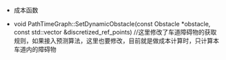 <!--
 * @Copyright: jinxiaoxin@whut.edu.cn
 * @Author: jinxiaoxin235
 * @Date: 2024-01-13 21:20:23
 * @LastEditors: jinxiaoxin235
 * @LastEditTime: 2024-01-13 21:23:26
 * @FilePath: /miniEV/src/planning/README.md
-->
- 成本函数

- void PathTimeGraph::SetDynamicObstacle(const Obstacle *obstacle,
                                       const std::vector<ReferencePoint> &discretized_ref_points) //这里修改了车道障碍物的获取规则，如果接入预测算法，这里也要修改，目前就是做成本计算时，只计算本车道内的障碍物